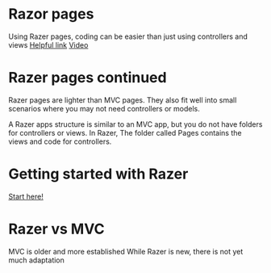 
# Razor pages

Using Razer pages, coding can be easier than just using controllers and views
[Helpful link](https://docs.microsoft.com/en-us/aspnet/core/razor-pages/?view=aspnetcore-2.2&tabs=visual-studio)
[Video](https://www.youtube.com/watch?v=yyBijyCI5Sk)

# Razer pages continued

Razer pages are lighter than MVC pages. They also fit well into small scenarios where you may not need controllers or models.

A Razer apps structure is similar to an MVC app, but you do not have folders for controllers or views. In Razer, The folder called Pages contains the views and code for controllers. 


# Getting started with Razer
[Start here!](https://docs.microsoft.com/en-us/aspnet/core/tutorials/razor-pages/razor-pages-start?view=aspnetcore-2.1&tabs=visual-studio)


# Razer vs MVC  
MVC is older and more established
While Razer is new, there is not yet much adaptation
